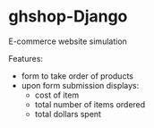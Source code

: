 # ghshop-Django
E-commerce website simulation 

Features: 
- form to take order of products
- upon form submission displays:
  - cost of item
  - total number of items ordered
  - total dollars spent
